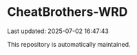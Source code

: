 # CheatBrothers-WRD

Last updated: 2025-07-02 16:47:43

This repository is automatically maintained.
